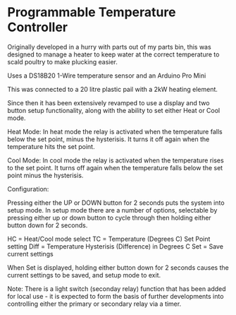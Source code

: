 # Programmable Temperature Controller

Originally developed in a hurry with parts out of my parts bin, this
was designed to manage a heater to keep water at the correct temperature
to scald poultry to make plucking easier.

Uses a DS18B20 1-Wire temperature sensor and an Arduino Pro Mini

This was connected to a 20 litre plastic pail with a 2kW heating element.

Since then it has been extensively revamped to use a display and two
button setup functionality, along with the ability to set either Heat
or Cool mode.

Heat Mode: In heat mode the relay is activated when the temperature falls
below the set point, minus the hysterisis.  It turns it off again when the
temperature hits the set point.

Cool Mode: In cool mode the relay is activated when the temperature rises
to the set point. It turns off again when the temperature falls below the set
point minus the hysterisis.

Configuration:

Pressing either the UP or DOWN button for 2 seconds puts the system into
setup mode.  In setup mode there are a number of options, selectable by pressing
either up or down button to cycle through then holding either button down for 2 seconds.

HC = Heat/Cool mode select
TC = Temperature (Degrees C) Set Point setting
Diff = Temperature Hysterisis (Difference) in Degrees C
Set = Save current settings

When Set is displayed, holding either button down for 2 seconds causes the current
settings to be saved, and setup mode to exit.

Note:  There is a light switch (seconday relay) function that has been added
for local use - it is expected to form the basis of further developments
into controlling either the primary or secondary relay via a timer.
